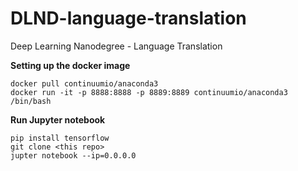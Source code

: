 # DLND-language-translation
Deep Learning Nanodegree - Language Translation

**Setting up the docker image**

```
docker pull continuumio/anaconda3
docker run -it -p 8888:8888 -p 8889:8889 continuumio/anaconda3 /bin/bash
```

**Run Jupyter notebook**

```
pip install tensorflow
git clone <this repo>
jupter notebook --ip=0.0.0.0
```
